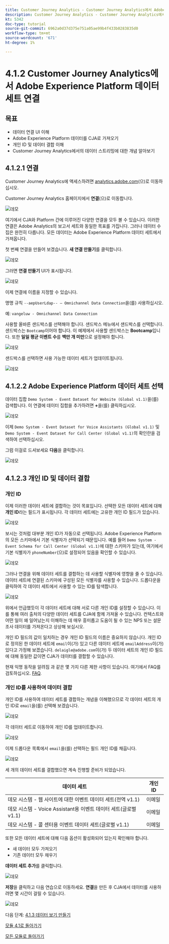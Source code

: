 ```yaml
---
title: Customer Journey Analytics - Customer Journey Analytics에서 Adobe Experience Platform 데이터 세트 연결
description: Customer Journey Analytics - Customer Journey Analytics에서 Adobe Experience Platform 데이터 세트 연결
kt: 5342
doc-type: tutorial
source-git-commit: 6962a0d37d375e751a05ae99b4f433b0283835d0
workflow-type: tm+mt
source-wordcount: '671'
ht-degree: 1%

---
```


# 4.1.2 Customer Journey Analytics에서 Adobe Experience Platform 데이터 세트 연결

## 목표

- 데이터 연결 UI 이해
- Adobe Experience Platform 데이터를 CJA로 가져오기
- 개인 ID 및 데이터 결합 이해
- Customer Journey Analytics에서의 데이터 스트리밍에 대한 개념 알아보기

## 4.1.2.1 연결

Customer Journey Analytics에 액세스하려면 [analytics.adobe.com](https://analytics.adobe.com)(으)로 이동하십시오.

Customer Journey Analytics 홈페이지에서 **연결**(으)로 이동합니다.

![데모](./images/cja2.png)

여기에서 CJA와 Platform 간에 이루어진 다양한 연결을 모두 볼 수 있습니다. 이러한 연결은 Adobe Analytics의 보고서 세트와 동일한 목표를 가집니다. 그러나 데이터 수집은 완전히 다릅니다. 모든 데이터는 Adobe Experience Platform 데이터 세트에서 가져옵니다.

첫 번째 연결을 만들어 보겠습니다. **새 연결 만들기**&#x200B;를 클릭합니다.

![데모](./images/cja4.png)

그러면 **연결 만들기** UI가 표시됩니다.

![데모](./images/cja5.png)

이제 연결에 이름을 지정할 수 있습니다.

명명 규칙 `--aepUserLdap-- – Omnichannel Data Connection`을(를) 사용하십시오.

예: `vangeluw - Omnichannel Data Connection`

사용할 올바른 샌드박스를 선택해야 합니다. 샌드박스 메뉴에서 샌드박스를 선택합니다. 샌드박스는 `Bootcamp`이어야 합니다. 이 예제에서 사용할 샌드박스는 **Bootcamp**&#x200B;입니다. 또한 **일일 평균 이벤트 수**&#x200B;를 **백만 개 미만**&#x200B;으로 설정해야 합니다.

![데모](./images/cjasb.png)

샌드박스를 선택하면 사용 가능한 데이터 세트가 업데이트됩니다.

![데모](./images/cjasb1.png)

## 4.1.2.2 Adobe Experience Platform 데이터 세트 선택

데이터 집합 `Demo System - Event Dataset for Website (Global v1.1)`을(를) 검색합니다. 이 연결에 데이터 집합을 추가하려면 **+**&#x200B;을(를) 클릭하십시오.

![데모](./images/cja7.png)

이제 `Demo System - Event Dataset for Voice Assistants (Global v1.1)` 및 `Demo System - Event Dataset for Call Center (Global v1.1)`의 확인란을 검색하여 선택하십시오.

그럼 이걸로 드셔보세요 **다음**&#x200B;을 클릭합니다.

![데모](./images/cja9.png)

## 4.1.2.3 개인 ID 및 데이터 결합

### 개인 ID

이제 이러한 데이터 세트에 결합하는 것이 목표입니다. 선택한 모든 데이터 세트에 대해 **개인 ID**&#x200B;라는 필드가 표시됩니다. 각 데이터 세트에는 고유한 개인 ID 필드가 있습니다.

![데모](./images/cja11.png)

보시는 것처럼 대부분 개인 ID가 자동으로 선택됩니다. Adobe Experience Platform의 모든 스키마에서 기본 식별자가 선택되기 때문입니다. 예를 들어 `Demo System - Event Schema for Call Center (Global v1.1)`에 대한 스키마가 있는데, 여기에서 기본 식별자가 `phoneNumber`(으)로 설정되어 있음을 확인할 수 있습니다.

![데모](./images/cja13.png)

그러나 연결을 위해 데이터 세트를 결합하는 데 사용할 식별자에 영향을 줄 수 있습니다. 데이터 세트에 연결된 스키마에 구성된 모든 식별자를 사용할 수 있습니다. 드롭다운을 클릭하여 각 데이터 세트에서 사용할 수 있는 ID를 탐색합니다.

![데모](./images/cja14.png)

위에서 언급했듯이 각 데이터 세트에 대해 서로 다른 개인 ID를 설정할 수 있습니다. 이를 통해 여러 출처의 다양한 데이터 세트를 CJA에 함께 가져올 수 있습니다. 컨텍스트와 어떤 일이 왜 일어났는지 이해하는 데 매우 흥미롭고 도움이 될 수 있는 NPS 또는 설문 조사 데이터를 가져온다고 상상해 보십시오.

개인 ID 필드의 값이 일치하는 경우 개인 ID 필드의 이름은 중요하지 않습니다. 개인 ID로 정의된 한 데이터 세트에 `email`이(가) 있고 다른 데이터 세트에 `emailAddress`이(가) 있다고 가정해 보겠습니다. `delaigle@adobe.com`이(가) 두 데이터 세트의 개인 ID 필드에 대해 동일한 값이면 CJA가 데이터를 결합할 수 있습니다.

현재 익명 동작을 알려짐 과 같은 몇 가지 다른 제한 사항이 있습니다. 여기에서 FAQ를 검토하십시오. [FAQ](https://experienceleague.adobe.com/docs/analytics-platform/using/cja-overview/cja-faq.html).

### 개인 ID를 사용하여 데이터 결합

개인 ID를 사용하여 데이터 세트를 결합하는 개념을 이해했으므로 각 데이터 세트의 개인 ID로 `email`을(를) 선택해 보겠습니다.

![데모](./images/cja15.png)

각 데이터 세트로 이동하여 개인 ID를 업데이트합니다.

![데모](./images/cja12a.png)

이제 드롭다운 목록에서 `email`을(를) 선택하는 필드 개인 ID를 채웁니다.

![데모](./images/cja17.png)

세 개의 데이터 세트를 결합했으면 계속 진행할 준비가 되었습니다.

| 데이터 세트 | 개인 ID |
| ----------------- |-------------| 
| 데모 시스템 - 웹 사이트에 대한 이벤트 데이터 세트(전역 v1.1) | 이메일 |
| 데모 시스템 - Voice Assistant용 이벤트 데이터 세트(글로벌 v1.1) | 이메일 |
| 데모 시스템 - 콜 센터용 이벤트 데이터 세트(글로벌 v1.1) | 이메일 |

또한 모든 데이터 세트에 대해 다음 옵션이 활성화되어 있는지 확인해야 합니다.

- 새 데이터 모두 가져오기
- 기존 데이터 모두 채우기

**데이터 세트 추가**&#x200B;를 클릭합니다.

![데모](./images/cja16.png)

**저장**을 클릭하고 다음 연습으로 이동하세요.
**연결**&#x200B;을 만든 후 CJA에서 데이터를 사용하려면 몇 시간이 걸릴 수 있습니다.

![데모](./images/cja20.png)

다음 단계: [4.1.3 데이터 보기 만들기](./ex3.md)

[모듈 4.1로 돌아가기](./customer-journey-analytics-build-a-dashboard.md)

[모든 모듈로 돌아가기](./../../../overview.md)
